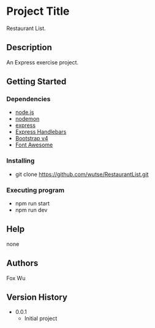 # Project Title

Restaurant List.

## Description

An Express exercise project.

## Getting Started

### Dependencies

* [node.js](https://nodejs.org/en/)
* [nodemon](https://www.npmjs.com/package/nodemon)
* [express](https://www.npmjs.com/package/express)
* [Express Handlebars](https://www.npmjs.com/package/express-handlebars)
* [Bootstrap v4](https://getbootstrap.com/docs/4.6/getting-started/introduction/)
* [Font Awesome](https://fontawesome.com/)

### Installing

* git clone https://github.com/wutse/RestaurantList.git

### Executing program

* npm run start
* npm run dev

## Help

none

## Authors

Fox Wu

## Version History

* 0.0.1
    * Initial project


<!--
## License

This project is licensed under the [NAME HERE] License - see the LICENSE.md file for details


## Acknowledgments

Inspiration, code snippets, etc.
* [awesome-readme](https://github.com/matiassingers/awesome-readme)
* [PurpleBooth](https://gist.github.com/PurpleBooth/109311bb0361f32d87a2)
* [dbader](https://github.com/dbader/readme-template)
* [zenorocha](https://gist.github.com/zenorocha/4526327)
* [fvcproductions](https://gist.github.com/fvcproductions/1bfc2d4aecb01a834b46)
-->
